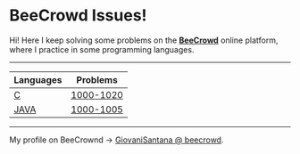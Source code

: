 # BeeCrowd Issues!

Hi! Here I keep solving some problems on the [**BeeCrowd**](judge.beecrowd.com)  online platform, where I practice in some programming languages.

---

|Languages 	                                                        |Problems                                          	                            |
|-------------------------------------------------------------------|-------------------------------------------------------------------------------|
|[C](https://en.wikipedia.org/wiki/C_(programming_language))        | [1000-1020](https://github.com/giovanisantanaa/BeeCrowd/tree/main/C)          |
|[JAVA](https://en.wikipedia.org/wiki/Java_(programming_language))  | [1000-1005](https://github.com/giovanisantanaa/BeeCrowd/tree/main/Java/src)   |

---

My profile on BeeCrownd -> [GiovaniSantana @ beecrowd](https://judge.beecrowd.com/pt/profile/456385).
